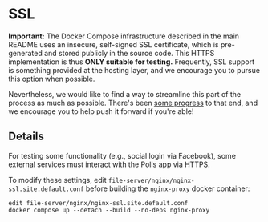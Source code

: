 
# SSL

**Important:** The Docker Compose infrastructure described in the main README uses an insecure, self-signed SSL certificate, which is pre-generated and stored publicly in the source code.
This HTTPS implementation is thus **ONLY suitable for testing.**
Frequently, SSL support is something provided at the hosting layer, and we encourage you to pursue this option when possible.

Nevertheless, we would like to find a way to streamline this part of the process as much as possible.
There's been [some progress](https://github.com/compdemocracy/polis/issues/289) to that end, and we encourage you to help push it forward if you're able!

## Details

For testing some functionality (e.g., social login via Facebook), some external services must interact with the Polis app via HTTPS.

To modify these settings, edit `file-server/nginx/nginx-ssl.site.default.conf` before building the `nginx-proxy` docker container:

```
edit file-server/nginx/nginx-ssl.site.default.conf
docker compose up --detach --build --no-deps nginx-proxy
```

